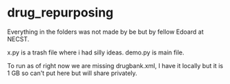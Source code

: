 # drug_repurposing

Everything in the folders was not made by be but by fellow Edoard at NECST.

x.py is a trash file where i had silly ideas.
demo.py is main file.

To run as of right now we are missing drugbank.xml, I have it locally but it is 1 GB so can't put here but will share privately.
